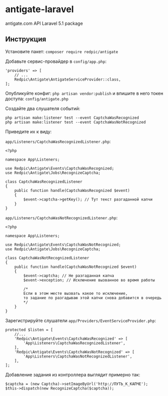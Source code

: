 # antigate-laravel
antigate.com API Laravel 5.1 package

## Инструкция
Установите пакет: `composer require redpic/antigate`

Добавьте сервис-провайдер в `config/app.php`:

    'providers' => [
        // ...
        Redpic\Antigate\AntigateServiceProvider::class,
    ];
    
Опубликуйте конфиг: `php artisan vendor:publish` и впишите в него токен доступа: `config/antigate.php`
    
Создайте два слушателя событий:

    php artisan make:listener test --event CaptchaWasRecognized
    php artisan make:listener test --event CaptchaWasNotRecognized
    
Приведите их к виду:

`app/Listeners/CaptchaWasRecognizedListener.php`:

    <?php

    namespace App\Listeners;

    use Redpic\Antigate\Events\CaptchaWasRecognized;
    use Redpic\Antigate\Jobs\RecognizeCaptcha;

    class CaptchaWasRecognizedListener
    {
        public function handle(CaptchaWasRecognized $event)
        {
            $event->captcha->getKey(); // Тут текст разгаданной капчи
        }
    }

`app/Listeners/CaptchaWasNotRecognizedListener.php`:

    <?php

    namespace App\Listeners;

    use Redpic\Antigate\Events\CaptchaWasNotRecognized;
    use Redpic\Antigate\Jobs\RecognizeCaptcha;

    class CaptchaWasNotRecognizedListener
    {
        public function handle(CaptchaWasNotRecognized $event)
        {
            $event->captcha; // Не разгаданная капча
            $event->exception; // Исключение вызванное во время работы

            /*
            Если в этом месте вызвать какое то исключение, 
            то задание по разгадываю этой капчи снова добавится в очередь
            */
        }
    }
    
Зарегистрируйте слушатели `app/Providers/EventServiceProvider.php`:

    protected $listen = [
        //...
        'Redpic\Antigate\Events\CaptchaWasRecognized' => [
            'App\Listeners\CaptchaWasRecognizedListener',
        ],
        'Redpic\Antigate\Events\CaptchaWasNotRecognized' => [
            'App\Listeners\CaptchaWasNotRecognizedListener',
        ],
    ];

Добавление задания из контроллера выглядит примерно так:

    $captcha = (new Captcha)->setImageByUrl('http://ПУТЬ_К_КАПЧЕ');
    $this->dispatch(new RecognizeCaptcha($captcha));
